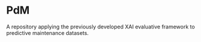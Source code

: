 # PdM
A repository applying the previously developed XAI evaluative framework to predictive maintenance datasets.
